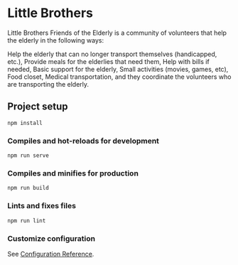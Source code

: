 # Little Brothers

Little Brothers Friends of the Elderly is a community of volunteers that help the elderly in the following ways:

Help the elderly that can no longer transport themselves (handicapped, etc.), Provide meals for the elderlies that need them, Help with bills if needed, Basic support for the elderly, Small activities (movies, games, etc), Food closet, Medical transportation, and they coordinate the volunteers who are transporting the elderly.

## Project setup
```
npm install
```

### Compiles and hot-reloads for development
```
npm run serve
```

### Compiles and minifies for production
```
npm run build
```

### Lints and fixes files
```
npm run lint
```

### Customize configuration
See [Configuration Reference](https://cli.vuejs.org/config/).
